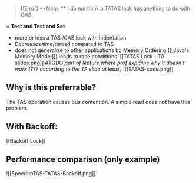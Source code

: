 > [!Error]
> **Note: ** I do not think a TATAS lock has anything to do with CAS 

= **Test and Test and Set**
- more or less a TAS /CAS lock with indentation
- Decreases time/thread compared to TAS
- does not generalize to other applications bc Memory Ordering ([[Java's Memory Model]]) leads to race conditions 
![[TATAS Lock - TA slides.png]]
#TODO *part of lecture where prof explains why it doesn't work (??? according to the TA slide at least)*
![[TATAS-code.png]]
## Why is this preferrable?
The TAS operation causes bus contention. A simple read does not have this problem.

## With Backoff:
[[Backoff Lock]]

## Performance comparison (only example)
![[SpeedupTAS-TATAS-Backoff.png]]